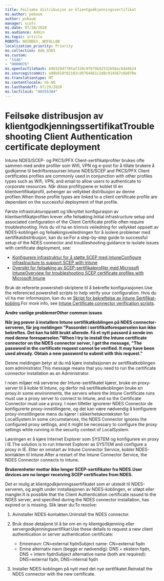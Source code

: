 ```yaml
---
title: Feilsøke distribusjon av klientgodkjenningssertifikat
ms.author: pebaum
author: pebaum
manager: scotv
ms.date: 07/28/2020
ms.audience: Admin
ms.topic: article
ROBOTS: NOINDEX, NOFOLLOW
localization_priority: Priority
ms.collection: Adm_O365
ms.custom:
- "1546"
- "9000076"
ms.openlocfilehash: 698329d7705af320c9f679b92532b58ac84e6624
ms.sourcegitcommit: e90b918f02102cd9764881c2d8c914567c6b070e
ms.translationtype: MT
ms.contentlocale: nb-NO
ms.lasthandoff: 07/29/2020
ms.locfileid: "46555304"
---
```

# <a name="troubleshooting-client-authentication-certificate-deployment"></a><span data-ttu-id="09d5b-102">Feilsøke distribusjon av klientgodkjenningssertifikat</span><span class="sxs-lookup"><span data-stu-id="09d5b-102">Troubleshooting Client Authentication certificate deployment</span></span>

<span data-ttu-id="09d5b-103">Intune NDES/SCEP- og PKCS/PFX Client-sertifikatprofiler brukes ofte sammen med andre profiler som Wifi, VPN og e-post for å tillate brukere å godkjenne til bedriftsressurser.</span><span class="sxs-lookup"><span data-stu-id="09d5b-103">Intune NDES/SCEP and PKCS/PFX Client certificates profiles are commonly used in conjunction with other profiles types such as Wifi, VPN, and email to allow users to authenticate to corporate resources.</span></span> <span data-ttu-id="09d5b-104">Når disse profiltypene er koblet til en klientsertifikatprofil, avhenger av vellykket distribusjon av denne profilen.</span><span class="sxs-lookup"><span data-stu-id="09d5b-104">When those profile types are linked to a client certificate profile are dependant on the successful deployment of that profile.</span></span>

<span data-ttu-id="09d5b-105">Første infrastrukturoppsett og tilknyttet konfigurasjon av klientsertifikatprofilen krever ofte feilsøking.</span><span class="sxs-lookup"><span data-stu-id="09d5b-105">Initial infrastructure setup and associated configuration of the Client Certificate profile often require troubleshooting.</span></span> <span data-ttu-id="09d5b-106">Hvis du vil ha en trinnvis veiledning for vellykket oppsett av NDES-koblingen og feilsøkingsveiledningen for å isolere problemer med sertifikatdistribusjon, kan du se:</span><span class="sxs-lookup"><span data-stu-id="09d5b-106">For a step-by-step guide to successful setup of the NDES connector and troubleshooting guidance to isolate issues with certificate deployment, see:</span></span> 

- [<span data-ttu-id="09d5b-107">Konfigurere infrastruktur for å støtte SCEP med Intune</span><span class="sxs-lookup"><span data-stu-id="09d5b-107">Configure infrastructure to support SCEP with Intune</span></span>](https://support.microsoft.com/help/4459540/troubleshoot-ndes-configuration-for-use-with-intune)
- [<span data-ttu-id="09d5b-108">Oversikt for feilsøking av SCEP-sertifikatprofiler med Microsoft Intune</span><span class="sxs-lookup"><span data-stu-id="09d5b-108">Overview for troubleshooting SCEP certificate profiles with Microsoft Intune</span></span>](https://support.microsoft.com/help/4457481/troubleshooting-scep-certificate-profile-deployment-in-intune)

<span data-ttu-id="09d5b-109">Bruk de refererte powershell-skriptene til å bekrefte konfigurasjonen.</span><span class="sxs-lookup"><span data-stu-id="09d5b-109">Use the referenced powershell scripts to help verify your configuration.</span></span> <span data-ttu-id="09d5b-110">Hvis du vil ha mer informasjon, kan du se [Skript for bekreftelse av Intune Sertifikat-kobling](https://github.com/microsoftgraph/powershell-intune-samples/tree/master/CertificationAuthority).</span><span class="sxs-lookup"><span data-stu-id="09d5b-110">For more info, see [Intune Certificate connector verification scripts](https://github.com/microsoftgraph/powershell-intune-samples/tree/master/CertificationAuthority).</span></span>

  
<span data-ttu-id="09d5b-111">**Andre vanlige problemer**</span><span class="sxs-lookup"><span data-stu-id="09d5b-111">**Other common issues**</span></span>

<span data-ttu-id="09d5b-112">**Når jeg prøver å installere Intune sertifikatkoblingen på NDES connector-serveren, får jeg meldingen "Passordet i sertifikatforespørselen kan ikke bekreftes. Det kan ha blitt brukt allerede. Få et nytt passord å sende inn med denne forespørselen."**</span><span class="sxs-lookup"><span data-stu-id="09d5b-112">**When I try to install the Intune certificate connector on the NDES connector server, I get the message, "The password in the certificate request cannot be verified. It may have been used already. Obtain a new password to submit with this request."**</span></span>  

<span data-ttu-id="09d5b-113">Denne meldingen betyr at du må kjøre installasjonen av sertifikatkoblingen som administrator.</span><span class="sxs-lookup"><span data-stu-id="09d5b-113">This message means that you need to run the certificate connector installation as an Administrator.</span></span>

<span data-ttu-id="09d5b-114">I noen miljøer må serverne der Intune-sertifikatet kjører, bruke en proxy-server til å koble til Intune, og derfor må sertifikatkoblingen bruke en proxy.</span><span class="sxs-lookup"><span data-stu-id="09d5b-114">In some environments, the servers where the Intune Certificate runs must use a proxy server to connect to Intune, and so the Certificate Connector must use a proxy.</span></span> <span data-ttu-id="09d5b-115">I noen tilfeller ignorerer NDES Connector de konfigurerte proxy-innstillingene, og det kan være nødvendig å konfigurere proxy-innstillingene mens du kjører i sikkerhetskonteksten for LocalSystem.</span><span class="sxs-lookup"><span data-stu-id="09d5b-115">In some circumstances, the NDES Connector ignores the configured proxy settings, and it might be necessary to configure the proxy settings while running in the security context of LocalSystem.</span></span> 
 
<span data-ttu-id="09d5b-116">Løsningen er å kjøre Internet Explorer som SYSTEM og konfigurere en proxy i IE.</span><span class="sxs-lookup"><span data-stu-id="09d5b-116">The solution is to run Internet Explorer as SYSTEM and configure a proxy in IE.</span></span> <span data-ttu-id="09d5b-117">Etter en omstart av Intune Connector Service, kobler NDES-kontakten til Intune.</span><span class="sxs-lookup"><span data-stu-id="09d5b-117">After a restart of the Intune Connector Service, the NDES Connector connects to Intune.</span></span>

<span data-ttu-id="09d5b-118">**Brukerenheter mottar ikke lenger SCEP-sertifikater fra NDES.**</span><span class="sxs-lookup"><span data-stu-id="09d5b-118">**User devices are no longer receiving SCEP certificates from NDES.**</span></span>

<span data-ttu-id="09d5b-119">Det er mulig at klientgodkjenningssertifikatet som er utstedt til NDES-serveren, og angitt under installasjonen av NDES-koblingen, er utløpt eller mangler.</span><span class="sxs-lookup"><span data-stu-id="09d5b-119">It is possible that the Client Authentication certificate issued to the NDES server, and specified during the NDES connector installation, has expired or is missing.</span></span> <span data-ttu-id="09d5b-120">Slik løser du:</span><span class="sxs-lookup"><span data-stu-id="09d5b-120">To resolve:</span></span> 
 
1. <span data-ttu-id="09d5b-121">Avinstaller NDES-kontakten.</span><span class="sxs-lookup"><span data-stu-id="09d5b-121">Uninstall the NDES connector.</span></span>  
2. <span data-ttu-id="09d5b-122">Bruk disse detaljene til å be om en ny klientgodkjenning eller servergodkjenningssertifikat:</span><span class="sxs-lookup"><span data-stu-id="09d5b-122">Use these details to request a new client authentication or server authentication certificate:</span></span> 
 
    - <span data-ttu-id="09d5b-123">Emnenavn: CN=external fqdn</span><span class="sxs-lookup"><span data-stu-id="09d5b-123">Subject name: CN=external fqdn</span></span>  
    - <span data-ttu-id="09d5b-124">Emne alternativ navn (begge er nødvendig): DNS = ekstern fqdn, DNS = intern fqdn</span><span class="sxs-lookup"><span data-stu-id="09d5b-124">Subject alternative name (both are required): DNS=external fqdn, DNS=internal fqdn</span></span> 
 
3. <span data-ttu-id="09d5b-125">Installer NDES-koblingen på nytt med det nye sertifikatet.</span><span class="sxs-lookup"><span data-stu-id="09d5b-125">Reinstall the NDES connector with the new certificate.</span></span>